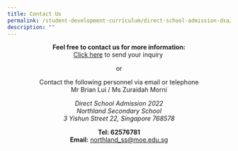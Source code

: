 ```yaml
---
title: Contact Us
permalink: /student-development-curriculum/direct-school-admission-dsa/contact-us/
description: ""
---
```

<p style="text-align: center;"><strong>Feel free to contact us for more information:</strong><br><a href="https://form.gov.sg/60a200dbdcb5c70012b6beb0">Click here</a>&nbsp;to send your inquiry&nbsp;</p>
<p style="text-align: center;">or</p>
<p style="text-align: center;">Contact the following personnel via email or telephone<br>Mr Brian Lui / Ms Zuraidah Morni</p>
<p style="text-align: center;"><em>Direct School Admission 2022<br>Northland Secondary School<br></em><em>3 Yishun Street 22, Singapore 768578</em></p>
<p style="text-align: center;"><strong>Tel: 62576781<br></strong><strong>Email:</strong>&nbsp;<a href="mailto:northland_ss@moe.edu.sg">northland_ss@moe.edu.sg</a></p>